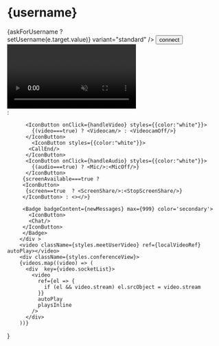   <div >
      <h1>{username}</h1>
      {askForUsername ? <div>
        <TextField id="standard-basic" label="username"
          value={username}
          onChange={e => setUsername(e.target.value)}
          variant="standard" />
        <Button variant="contained" onClick={connect}>connect</Button>
        <div>
          <video ref={localVideoRef} autoPlay muted playsInline style={{
            width: "60%",
            borderRadius: "12px",
            backgroundColor: "black",
          }}></video>
        </div>
      </div> :
       <div className={styles.meetVideoContainer}>
        <div className={styles.buttonContainers}>
          
          <IconButton onClick={handleVideo} styles={{color:"white"}}>
            {(video===true) ? <Videocam/> : <VideocamOff/>}
          </IconButton>
            <IconButton styles={{color:"white"}}>
           <CallEnd/>
          </IconButton>
          <IconButton onClick={handleAudio} styles={{color:"white"}}>
            {(audio===true) ? <Mic/>:<MicOff/>}
          </IconButton>
         {screenAvailable===true ?
         <IconButton>
          {screen==true  ? <ScreenShare/>:<StopScreenShare/>}
         </IconButton> : <></>}

         <Badge badgeContent={newMessages} max={999} color='secondary'>
           <IconButton>
           <Chat/>
         </IconButton>
         </Badge>
        </div >
        <video className={styles.meetUserVideo} ref={localVideoRef} autoPlay></video>
        <div className={styles.conferenceView}>
        {videos.map((video) => (
          <div  key={video.socketList}>
            <video
              ref={el => {
                if (el && video.stream) el.srcObject = video.stream
              }}
              autoPlay
              playsInline
            />
          </div>
        ))}
</div>
      </div>
      }
    </div>